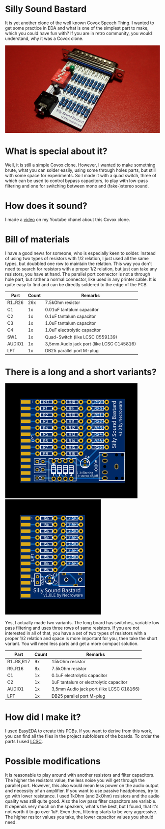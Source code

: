# Silly Sound Bastard

It is yet another clone of the well known Covox Speech Thing. I wanted to get
some practice in EDA and what is one of the simplest part to make, which you
could have fun with? If you are in retro community, you would understand, why it
was a Covox clone.

![Photo](longboard/photo.jpg)

# What is special about it?

Well, it is still a simple Covox clone. However, I wanted to make something
brute, what you can solder easily, using some through holes parts, but still
with some space for experiments. So I made it with a quad switch, three of which
can be used to control bypass capacitors, to play with low-pass filtering and 
one for switching between mono and (fake-)stereo sound.

# How does it sound?

I made a [video](https://youtu.be/DKLKtH_rQJU) on my Youtube chanel about this
Covox clone.

# Bill of materials

I have a good news for someone, who is especially keen to solder. Instead of
using two types of resistors with 1/2 relation, I just used all the same types,
but doubbled one row to maintain the relation. This way you don't need to search
for resistors with a proper 1/2 relation, but just can take any resistors, you
have at hand. The parallel port connector is not a through hole part, but rather
a normal connector, like used in any printer cable. It is quite easy to find and
can be directly soldered to the edge of the PCB.

Part   | Count | Remarks
-------|-------| ----------
R1..R26|26x    | 7.5kOhm resistor
C1     |1x     | 0.01uF tantalum capacitor
C2     |1x     | 0.1uF tantalum capacitor
C3     |1x     | 1.0uF tantalum capacitor
C4     |1x     | 1.0uF electrolytic capacitor
SW1    |1x     | Quad-Switch (like LCSC C559139)
AUDIO1 |1x     | 3,5mm Audio jack port (like LCSC C145816)
LPT    |1x     | DB25 parallel port M-plug

# There is a long and a short variants?

![Long Board](longboard/silly-sound-bastard-pcb.svg)
![Short Board](shortboard/silly-sound-bastard-pcb.svg)

Yes, I actually made two variants. The long board has switches, variable low 
pass filtering and uses three rows of same resistors. If you are not interested 
in all of that, you have a set of two types of resistors with a proper 1/2 
relation and space is more important for you, then take the short variant. You
will need less parts and get a more compact solution.

Part      | Count | Remarks
----------|-------| ----------
R1..R8,R17|9x     | 15kOhm resistor
R9..R16   |8x     | 7.5kOhm resistor
C1        |1x     | 0.1uF electrolytic capacitor
C2        |1x     | 1uF tantalum or electrolytic capacitor
AUDIO1    |1x     | 3,5mm Audio jack port (like LCSC C18166)
LPT       |1x     | DB25 parallel port M-plug

# How did I make it?

I used [EasyEDA](https://easyeda.com/) to create this PCBs. If you want to
derive from this work, you can find all the files in the project subfolders of
the boards. To order the parts I used [LCSC](https://lcsc.com).

# Possible modifications

It is reasonable to play around with another resistors and filter capacitors.
The higher the resistors value, the less noise you will get through the parallel
port. However, this also would mean less power on the audio output and necessity
of an amplifier. If you want to use passive headphones, try to go with lower
resistance. I used 1kOhm (and 2kOhm) resistors and the audio quality was still
quite good. Also the low pass filter capacitors are variable. It depends very
much on the speakers, what's the best, but I found, that it's not worth it to go
over 1uF. Even then, filtering starts to be very aggressive. The higher resitor
values you take, the lower capacitor values you should need.



